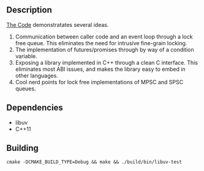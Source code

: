 ## Description

[The Code](src/main.cpp) demonstratates several ideas.

 1. Communication between caller code and an event loop through a lock free queue. This eliminates the need for intrusive fine-grain locking.
 1. The implementation of futures/promises through by way of a condition variable.
 1. Exposing a library implemented in C++ through a clean C interface. This eliminates most ABI issues, and makes the library easy to embed in other languages.
 1. Cool nerd points for lock free implementations of MPSC and SPSC queues.

## Dependencies

* libuv
* C++11

## Building

```
cmake -DCMAKE_BUILD_TYPE=Debug && make && ./build/bin/libuv-test
```
